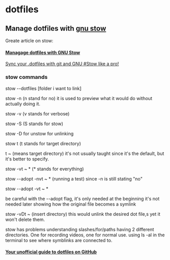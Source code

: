 # dotfiles

## Manage dotfiles with [gnu stow](https://www.gnu.org/software/stow/)

Greate article on stow:
#### [Managage dotfiles with GNU Stow](https://dr563105.github.io/blog/manage-dotfiles-with-gnu-stow/)

[Sync your .dotfiles with git and GNU #Stow like a pro!](https://www.youtube.com/watch?v=CFzEuBGPPPg)

### stow commands

stow --dotfiles [folder i want to link]

stow -n (n stand for no) it is used to preview what it would do without actually doing it.

stow -v (v stands for verbose)

stow -S (S stands for stow)

stow -D for unstow for unlinking

stow t (t stands for target directory)

t ~ (means target directory) it's not usually taught since it's the default, but it's better to specify.

stow -vt ~ * (* stands for everything)

stow --adopt -nvt ~ * (running a test) since -n is still stating "no"

stow --adopt -vt ~ *

be careful with the --adopt flag, it's only needed at the beginning it's not needed later
showing how the original file becomes a symlink

stow -vDt ~ (insert directory) this would unlink the desired dot file,s yet it won't delete them.

stow has problems understanding slashes/for/paths
having 2 different directories. One for recording videos, one for normal use.
using ls -al in the terminal to see where symblinks are connected to.

#### [Your unofficial guide to dotfiles on GitHub](https://dotfiles.github.io)
